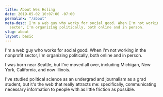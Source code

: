 ```yaml
---
title: About Wes Holing
date: 2019-05-02 10:07:00 -07:00
permalink: "/about"
meta-desc: I'm a web guy who works for social good. When I'm not working in the nonprofit
  sector, I'm organizing politically, both online and in person.
slug: about
layout: basic
---
```


I'm a web guy who works for social good. When I'm not working in the nonprofit sector, I'm organizing politically, both online and in person.

I was born near Seattle, but I've moved all over, including Michigan, New York, California, and now Illinois.

I've studied political science as an undergrad and journalism as a grad student, but it's the web that really attracts me: specifically, communicating necessary information to people with as little friction as possible.